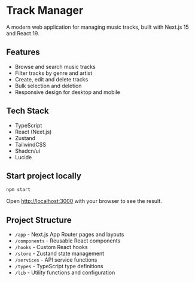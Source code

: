 # Track Manager

A modern web application for managing music tracks, built with Next.js 15 and React 19.

## Features

- Browse and search music tracks
- Filter tracks by genre and artist
- Create, edit and delete tracks
- Bulk selection and deletion
- Responsive design for desktop and mobile

## Tech Stack

- TypeScript
- React (Next.js)
- Zustand
- TailwindCSS
- Shadcn/ui
- Lucide

## Start project locally

```bash
npm start
```

Open [http://localhost:3000](http://localhost:3000) with your browser to see the result.

## Project Structure

- `/app` - Next.js App Router pages and layouts
- `/components` - Reusable React components
- `/hooks` - Custom React hooks
- `/store` - Zustand state management
- `/services` - API service functions
- `/types` - TypeScript type definitions
- `/lib` - Utility functions and configuration
